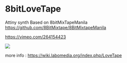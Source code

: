 # 8bitLoveTape
Attiny synth Based on 8bitMixTapeManila https://github.com/8BitMixtape/8BitMixtapeManila

https://vimeo.com/264154423

<img src="https://labomedia.org/wp-content/uploads/2018/04/8bitLoveTapeGo-460x330.png">

more info : https://wiki.labomedia.org/index.php/LoveTape
